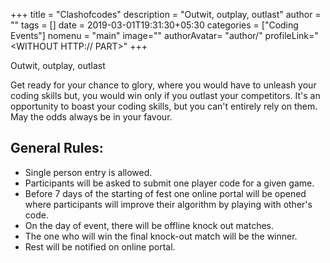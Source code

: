 +++
title = "Clashofcodes"
description = "Outwit, outplay, outlast"
author = ""
tags = []
date = 2019-03-01T19:31:30+05:30
categories = ["Coding Events"]
nomenu = "main"
image="<BACKGROUND IMAGE FOR YOUR POST>"
authorAvatar= "author/<YOUR AVATAR>"
profileLink="<WITHOUT HTTP:// PART>"
+++

Outwit, outplay, outlast

Get ready for your chance to glory, where you would have to unleash your
coding skills but, you would win only if you outlast your competitors.
It's an opportunity to boast your coding skills, but you can't entirely
rely on them. May the odds always be in your favour.

## General Rules:

-   Single person entry is allowed.
-   Participants will be asked to submit one player code for a given game.
-   Before 7 days of the starting of fest one online portal will be opened where participants will improve their algorithm by playing with other's code.
-   On the day of event, there will be offline knock out matches.
-   The one who will win the final knock-out match will be the winner.
-   Rest will be notified on online portal.


